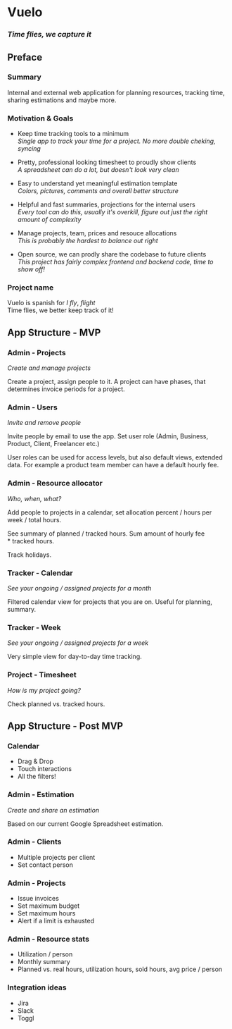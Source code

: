 # Vuelo
### *Time flies, we capture it*

## Preface

### Summary

Internal and external web application for planning resources, tracking time, sharing estimations and maybe more.

### Motivation & Goals

- Keep time tracking tools to a minimum <br>
 _Single app to track your time for a project. No more double cheking, syncing_

- Pretty, professional looking timesheet to proudly show clients <br>
  _A spreadsheet can do a lot, but doesn't look very clean_
  
- Easy to understand yet meaningful estimation template <br>
  _Colors, pictures, comments and overall better structure_
  
- Helpful and fast summaries, projections for the internal users <br>
  _Every tool can do this, usually it's overkill, figure out just the right amount of complexity_
  
- Manage projects, team, prices and resouce allocations <br>
  _This is probably the hardest to balance out right_
  
- Open source, we can prodly share the codebase to future clients <br>
  _This project has fairly complex frontend and backend code, time to show off!_

### Project name

Vuelo is spanish for _I fly_, _flight_ <br>
Time flies, we better keep track of it!

## App Structure - MVP

### Admin - Projects

*Create and manage projects*

Create a project, assign people to it. A project can have phases, that determines invoice periods for a project.

### Admin - Users

*Invite and remove people*

Invite people by email to use the app.
Set user role (Admin, Business, Product, Client, Freelancer etc.)

User roles can be used for access levels, but also default views, extended data. For example a product team member can have a default hourly fee.

### Admin - Resource allocator

*Who, when, what?*

Add people to projects in a calendar, set allocation percent / hours per week / total hours.

See summary of planned / tracked hours. Sum amount of hourly fee * tracked hours.

Track holidays.

### Tracker - Calendar

*See your ongoing / assigned projects for a month*

Filtered calendar view for projects that you are on. Useful for planning, summary.

### Tracker - Week

*See your ongoing / assigned projects for a week*

Very simple view for day-to-day time tracking.

### Project - Timesheet

*How is my project going?*

Check planned vs. tracked hours.

## App Structure - Post MVP

### Calendar

- Drag & Drop
- Touch interactions
- All the filters!

### Admin - Estimation

*Create and share an estimation*

Based on our current Google Spreadsheet estimation.

### Admin - Clients

- Multiple projects per client
- Set contact person

### Admin - Projects

- Issue invoices
- Set maximum budget
- Set maximum hours
- Alert if a limit is exhausted

### Admin - Resource stats

- Utilization / person
- Monthly summary
- Planned vs. real hours, utilization hours, sold hours, avg price / person

### Integration ideas

- Jira
- Slack
- Toggl
